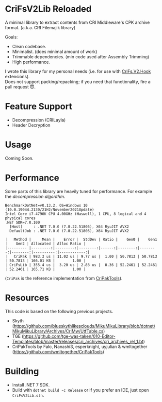 CriFsV2Lib Reloaded
===========

A minimal library to extract contents from CRI Middleware's CPK archive format. (a.k.a. CRI Filemajik library)

Goals:  
- Clean codebase.  
- Minimalist.  (does minimal amount of work)
- Trimmable dependencies.  (min code used after Assembly Trimming)
- High performance.  

I wrote this library for my personal needs (i.e. for use with [CriFs.V2.Hook](https://github.com/Sewer56/CriFs.V2.Hook.ReloadedII) extensions).  
Does not support packing/repacking; if you need that functionality, fire a pull request 😇.  


Feature Support
===============

- Decompression (CRILayla)  
- Header Decryption  

Usage
=====

Coming Soon.


Performance
===========

Some parts of this library are heavily tuned for performance. For example the *decompression algorithm*.

```
BenchmarkDotNet=v0.13.2, OS=Windows 10 (10.0.19044.2130/21H2/November2021Update)
Intel Core i7-4790K CPU 4.00GHz (Haswell), 1 CPU, 8 logical and 4 physical cores
.NET SDK=7.0.100
  [Host]     : .NET 7.0.0 (7.0.22.51805), X64 RyuJIT AVX2
  DefaultJob : .NET 7.0.0 (7.0.22.51805), X64 RyuJIT AVX2

|   Method |     Mean |    Error |  StdDev | Ratio |    Gen0 |    Gen1 |    Gen2 | Allocated | Alloc Ratio |
|--------- |---------:|---------:|--------:|------:|--------:|--------:|--------:|----------:|------------:|
|   CriPak | 983.3 us | 11.02 us | 9.77 us |  1.00 | 50.7813 | 50.7813 | 50.7813 | 166.01 KB |        1.00 |
| CriFsLib | 355.4 us |  3.20 us | 2.83 us |  0.36 | 52.2461 | 52.2461 | 52.2461 | 165.71 KB |        1.00 |
```

(`CriPak` is the reference implementation from [CriPakTools](https://github.com/wmltogether/CriPakTools)).

Resources
=====

This code is based on the following previous projects.  

- Skyth (https://github.com/blueskythlikesclouds/MikuMikuLibrary/blob/dotnet/MikuMikuLibrary/Archives/CriMw/UtfTable.cs)  
- TGE (https://github.com/tge-was-taken/010-Editor-Templates/blob/master/releases/cri_archives/cri_archives_rel_1.bt)  
- CriPakTools by Falo, Nanashi3, esperknight, uyjulian & wmltogether (https://github.com/wmltogether/CriPakTools)

Building
=========
- Install .NET 7 SDK.
- Build with `dotnet build -c Release` 
or if you prefer an IDE, just open `CriFsV2Lib.sln`.